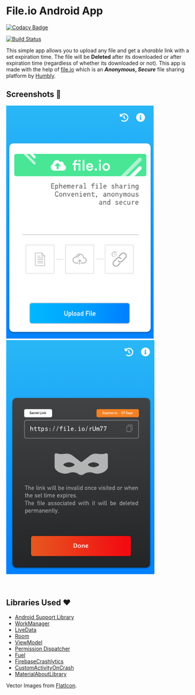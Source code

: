 # File.io Android App
[![Codacy Badge](https://api.codacy.com/project/badge/Grade/845a73f559a747279016b83c41a78446)](https://www.codacy.com/app/rumaan/file.io-app?utm_source=github.com&amp;utm_medium=referral&amp;utm_content=rumaan/file.io-app&amp;utm_campaign=Badge_Grade)

[![Build Status](https://travis-ci.org/rumaan/file.io-Android-Client.svg?branch=master)](https://travis-ci.org/rumaan/file.io-Android-Client)

This simple app allows you to upload any file and get a _sharable_ link with a set expiration time.
The file will be **Deleted** after its downloaded or after expiration time (regardless of whether its downloaded or not).
This app is made with the help of [file.io](https://file.io) which is an **_Anonymous_, _Secure_** file sharing platform by [Humbly](http://humbly.com/).

## Screenshots 📸
<p float="left">
<img src="/screenshots/screen1.png" alt="File.io App Screenshot One" width="400"/>
<img src="/screenshots/screen2.png" alt="File.io App Screenshot Two" width="400"/>
</p>     
<br>
                                         
## Libraries Used ❤️
- [Android Support Library](https://developer.android.com/topic/libraries/support-library/index.html)
- [WorkManager](https://developer.android.com/topic/libraries/architecture/workmanager)
- [LiveData](https://developer.android.com/topic/libraries/architecture/livedata)
- [Room](https://developer.android.com/topic/libraries/architecture/room)
- [ViewModel](https://developer.android.com/topic/libraries/architecture/viewmodel)
- [Permission Dispatcher](https://permissions-dispatcher.github.io/PermissionsDispatcher/)
- [Fuel](https://github.com/kittinunf/Fuel)
- [FirebaseCrashlytics](https://firebase.google.com/docs/crashlytics)
- [CustomActivityOnCrash](https://github.com/Ereza/CustomActivityOnCrash)
- [MaterialAboutLibrary](https://github.com/daniel-stoneuk/material-about-library)

Vector Images from [FlatIcon](https://www.flaticon.com/).
